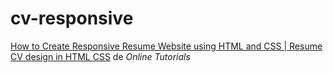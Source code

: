 # cv-responsive

[How to Create Responsive Resume Website using HTML and CSS | Resume CV design in HTML CSS](https://www.youtube.com/watch?v=hnjHCmaUVPg&t=136s&ab_channel=OnlineTutorials) de *Online Tutorials*